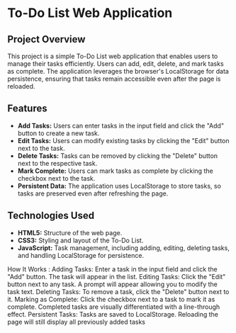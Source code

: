 # To-Do List Web Application

## Project Overview

This project is a simple To-Do List web application that enables users to manage their tasks efficiently. Users can add, edit, delete, and mark tasks as complete. The application leverages the browser's LocalStorage for data persistence, ensuring that tasks remain accessible even after the page is reloaded.

## Features

- **Add Tasks:** Users can enter tasks in the input field and click the "Add" button to create a new task.
- **Edit Tasks:** Users can modify existing tasks by clicking the "Edit" button next to the task.
- **Delete Tasks:** Tasks can be removed by clicking the "Delete" button next to the respective task.
- **Mark Complete:** Users can mark tasks as complete by clicking the checkbox next to the task.
- **Persistent Data:** The application uses LocalStorage to store tasks, so tasks are preserved even after refreshing the page.

## Technologies Used

- **HTML5:** Structure of the web page.
- **CSS3:** Styling and layout of the To-Do List.
- **JavaScript:** Task management, including adding, editing, deleting tasks, and handling LocalStorage for persistence.

How It Works :
Adding Tasks: Enter a task in the input field and click the "Add" button. The task will appear in the list.
Editing Tasks: Click the "Edit" button next to any task. A prompt will appear allowing you to modify the task text.
Deleting Tasks: To remove a task, click the "Delete" button next to it.
Marking as Complete: Click the checkbox next to a task to mark it as complete. Completed tasks are visually differentiated with a line-through effect.
Persistent Tasks: Tasks are saved to LocalStorage. Reloading the page will still display all previously added tasks
